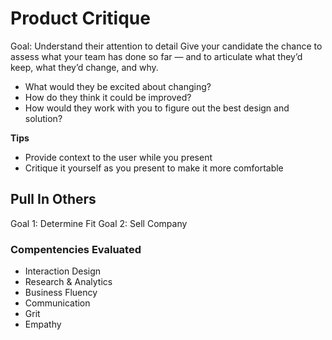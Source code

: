 # Product Critique

Goal: Understand their attention to detail
Give your candidate the chance to assess what your team has done so far — and to articulate what they’d keep, what they’d change, and why.

- What would they be excited about changing? 
- How do they think it could be improved? 
- How would they work with you to figure out the best design and solution? 

**Tips**

- Provide context to the user while you present
- Critique it yourself as you present to make it more comfortable

## Pull In Others

Goal 1: Determine Fit
Goal 2: Sell Company



### Compentencies Evaluated
- Interaction Design
- Research & Analytics
- Business Fluency
- Communication
- Grit
- Empathy